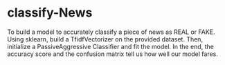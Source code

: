 # classify-News
To build a model to accurately classify a piece of news as REAL or FAKE. Using sklearn,  build a TfidfVectorizer on the provided dataset. Then, initialize a PassiveAggressive Classifier and fit the model. In the end, the accuracy score and the confusion matrix tell us how well our model fares.
